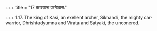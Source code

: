 +++
title = "17 काश्यश्च परमेष्वासः"

+++
1.17. The king of Kasi, an exellent archer, Sikhandi, the mighty
car-warrior, Dhrishtadyumna and Virata and Satyaki, the unconered.
